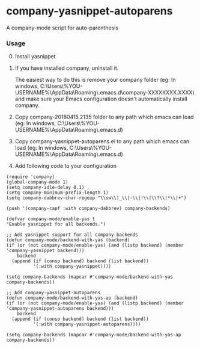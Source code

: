 # company-yasnippet-autoparens
A company-mode script for auto-parenthesis

### Usage

0. Install yasnippet

1. If you have installed company, uninstall it.

   The easiest way to do this is remove your company folder (eg: In windows, C:\Users\\%YOU-USERNAME%\AppData\Roaming\\.emacs.d\company-XXXXXXXX.XXXX) and make sure your Emacs configuration doesn't automatically install company.

2. Copy company-20180415.2135 folder to any path which emacs can load (eg: In windows, C:\Users\\%YOU-USERNAME%\AppData\Roaming\\.emacs.d\)

3. Copy company-yasnippet-autoparens.el to any path which emacs can load (eg: In windows, C:\Users\\%YOU-USERNAME%\AppData\Roaming\\.emacs.d\)

4. Add following code to your configuration
```
(require 'company)
(global-company-mode 1)
(setq company-idle-delay 0.1)
(setq company-minimum-prefix-length 1)
(setq company-dabbrev-char-regexp "\\sw\\|_\\|-\\|!\\|\\?\\|*\\|+")

(push '(company-capf :with company-dabbrev) company-backends)

(defvar company-mode/enable-yas t
"Enable yasnippet for all backends.")

;; Add yasnippet support for all company backends
(defun company-mode/backend-with-yas (backend)
(if (or (not company-mode/enable-yas) (and (listp backend) (member 'company-yasnippet backend)))
    backend
  (append (if (consp backend) backend (list backend))
          '(:with company-yasnippet))))

(setq company-backends (mapcar #'company-mode/backend-with-yas company-backends))

;; Add company-yasnippet-autoparens
(defun company-mode/backend-with-yas-ap (backend)
(if (or (not company-mode/enable-yas) (and (listp backend) (member 'company-yasnippet-autoparens backend)))
    backend
  (append (if (consp backend) backend (list backend))
          '(:with company-yasnippet-autoparens))))

(setq company-backends (mapcar #'company-mode/backend-with-yas-ap company-backends))
```
